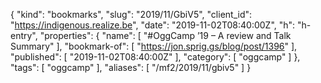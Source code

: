 {
  "kind": "bookmarks",
  "slug": "2019/11/GbiV5",
  "client_id": "https://indigenous.realize.be",
  "date": "2019-11-02T08:40:00Z",
  "h": "h-entry",
  "properties": {
    "name": [
      "#OggCamp ’19 – A review and Talk Summary"
    ],
    "bookmark-of": [
      "https://jon.sprig.gs/blog/post/1396"
    ],
    "published": [
      "2019-11-02T08:40:00Z"
    ],
    "category": [
      "oggcamp"
    ]
  },
  "tags": [
    "oggcamp"
  ],
  "aliases": [
    "/mf2/2019/11/gbiv5"
  ]
}
